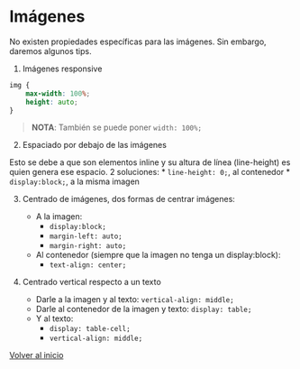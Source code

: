 # Imágenes

No existen propiedades específicas para las imágenes. Sin embargo, daremos algunos tips.

1. Imágenes responsive

```css
img {
    max-width: 100%;
    height: auto;
}
```

> **NOTA**: También se puede poner `width: 100%;`

2. Espaciado por debajo de las imágenes

Esto se debe a que son elementos inline y su altura de línea (line-height) es quien genera ese espacio. 2 soluciones:
    * `line-height: 0;`, al contenedor
    * `display:block;`, a la misma imagen

3. Centrado de imágenes, dos formas de centrar imágenes:
    * A la imagen:
        * `display:block;`
        * `margin-left: auto;`
        * `margin-right: auto;`
    * Al contenedor (siempre que la imagen no tenga un display:block):
        * `text-align: center;`

4. Centrado vertical respecto a un texto
    * Darle a la imagen y al texto: `vertical-align: middle;`
    * Darle al contenedor de la imagen y texto: `display: table;`
    * Y al texto:
        * `display: table-cell;`
        * `vertical-align: middle;`

[Volver al inicio](#-Imágenes)